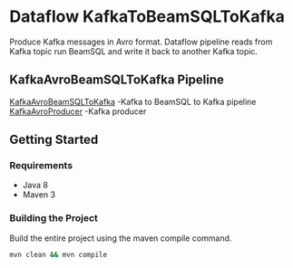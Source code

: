 # Dataflow KafkaToBeamSQLToKafka

Produce Kafka messages in Avro format. Dataflow pipeline reads from Kafka topic run BeamSQL and write it back to another Kafka topic.


## KafkaAvroBeamSQLToKafka Pipeline

[KafkaAvroBeamSQLToKafka](https://github.com/bksureshkumar/dataflow/blob/master/dataflow-metrics/src/main/java/org/metrics/pipeline/KafkaAvroBeamSQLToKafka.java) -Kafka to BeamSQL to Kafka pipeline
</br>
[KafkaAvroProducer](src/main/java/com/google/cloud/pso/pipeline/KafkaAvroProducer.java) -Kafka producer
## Getting Started

### Requirements

* Java 8
* Maven 3

### Building the Project

Build the entire project using the maven compile command.
```sh
mvn clean && mvn compile
```

